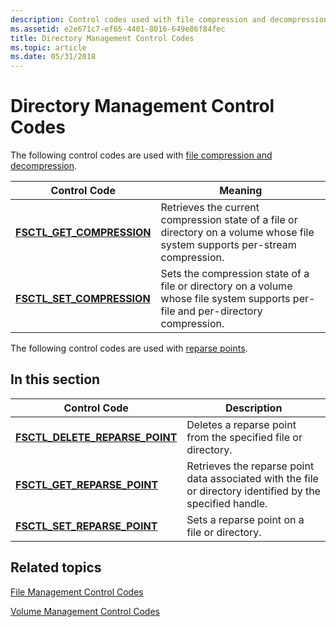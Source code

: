 ```yaml
---
description: Control codes used with file compression and decompression and with reparse points.
ms.assetid: e2e671c7-ef65-4401-8016-649e86f84fec
title: Directory Management Control Codes
ms.topic: article
ms.date: 05/31/2018
---
```


# Directory Management Control Codes

The following control codes are used with [file compression and decompression](file-compression-and-decompression.md).



| Control Code                                             | Meaning                                                                                                                                     |
|----------------------------------------------------------|---------------------------------------------------------------------------------------------------------------------------------------------|
| [**FSCTL\_GET\_COMPRESSION**](/windows/win32/api/winioctl/ni-winioctl-fsctl_get_compression) | Retrieves the current compression state of a file or directory on a volume whose file system supports per-stream compression.<br/>    |
| [**FSCTL\_SET\_COMPRESSION**](/windows/win32/api/winioctl/ni-winioctl-fsctl_set_compression) | Sets the compression state of a file or directory on a volume whose file system supports per-file and per-directory compression.<br/> |



 

The following control codes are used with [reparse points](reparse-points.md).

## In this section



| Control Code                                                                   | Description                                                                                                           |
|--------------------------------------------------------------------------------|-----------------------------------------------------------------------------------------------------------------------|
| [**FSCTL\_DELETE\_REPARSE\_POINT**](/windows/win32/api/winioctl/ni-winioctl-fsctl_delete_reparse_point)<br/> | Deletes a reparse point from the specified file or directory.<br/>                                              |
| [**FSCTL\_GET\_REPARSE\_POINT**](/windows/win32/api/winioctl/ni-winioctl-fsctl_get_reparse_point)<br/>       | Retrieves the reparse point data associated with the file or directory identified by the specified handle.<br/> |
| [**FSCTL\_SET\_REPARSE\_POINT**](/windows/win32/api/winioctl/ni-winioctl-fsctl_set_reparse_point)<br/>       | Sets a reparse point on a file or directory.<br/>                                                               |



 

## Related topics

<dl> <dt>

[File Management Control Codes](file-management-control-codes.md)
</dt> <dt>

[Volume Management Control Codes](volume-management-control-codes.md)
</dt> </dl>

 

